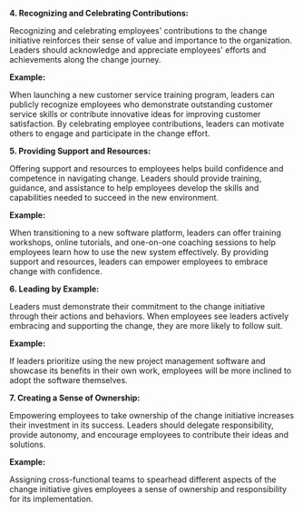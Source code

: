 **4. Recognizing and Celebrating Contributions:** 

Recognizing and celebrating employees' contributions to the change initiative reinforces their sense of value and importance to the organization. Leaders should acknowledge and appreciate employees' efforts and achievements along the change journey.

**Example:**

 When launching a new customer service training program, leaders can publicly recognize employees who demonstrate outstanding customer service skills or contribute innovative ideas for improving customer satisfaction. By celebrating employee contributions, leaders can motivate others to engage and participate in the change effort.

**5. Providing Support and Resources:** 

Offering support and resources to employees helps build confidence and competence in navigating change. Leaders should provide training, guidance, and assistance to help employees develop the skills and capabilities needed to succeed in the new environment.

**Example:** 

When transitioning to a new software platform, leaders can offer training workshops, online tutorials, and one-on-one coaching sessions to help employees learn how to use the new system effectively. By providing support and resources, leaders can empower employees to embrace change with confidence.

**6. Leading by Example:** 

Leaders must demonstrate their commitment to the change initiative through their actions and behaviors. When employees see leaders actively embracing and supporting the change, they are more likely to follow suit.

**Example:** 

If leaders prioritize using the new project management software and showcase its benefits in their own work, employees will be more inclined to adopt the software themselves.

**7. Creating a Sense of Ownership:**

 Empowering employees to take ownership of the change initiative increases their investment in its success. Leaders should delegate responsibility, provide autonomy, and encourage employees to contribute their ideas and solutions.

**Example:**

 Assigning cross-functional teams to spearhead different aspects of the change initiative gives employees a sense of ownership and responsibility for its implementation.
